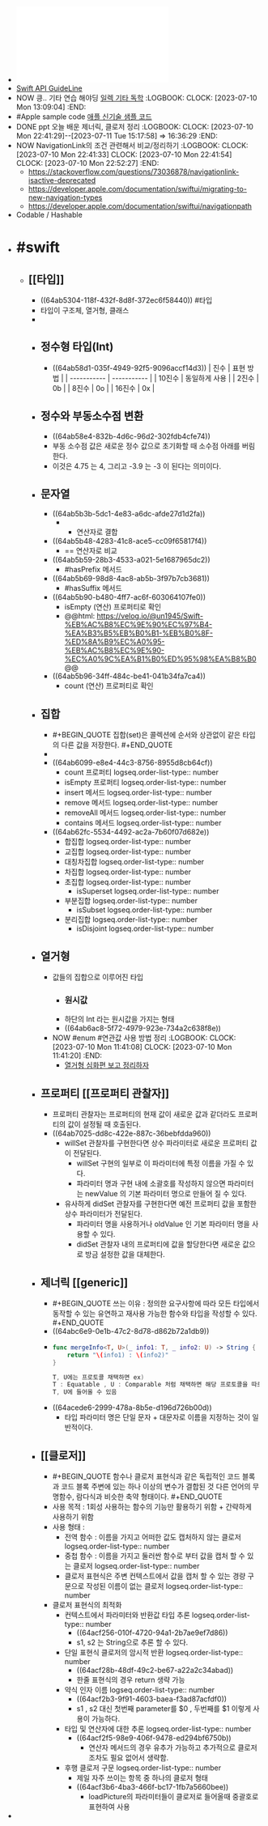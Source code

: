 - ![20230710_Swift.pdf](../assets/20230710_Swift_1688947962535_0.pdf)
- [Swift API GuideLine](https://www.swift.org/documentation/api-design-guidelines/#conventions)
- NOW 킁.. 기타 연습 해야딩 [일렉 기타 독학](https://www.youtube.com/watch?v=ZLgDLccbj1w)
  :LOGBOOK:
  CLOCK: [2023-07-10 Mon 13:09:04]
  :END:
- #Apple sample code [애플 신기술 샘플 코드](https://developer.apple.com/sample-code/wwdc/2020/)
- DONE ppt 오늘 배운 제너릭, 클로저 정리
  :LOGBOOK:
  CLOCK: [2023-07-10 Mon 22:41:29]--[2023-07-11 Tue 15:17:58] =>  16:36:29
  :END:
- NOW NavigationLink의 조건 관련해서 비교/정리하기
  :LOGBOOK:
  CLOCK: [2023-07-10 Mon 22:41:33]
  CLOCK: [2023-07-10 Mon 22:41:54]
  CLOCK: [2023-07-10 Mon 22:52:27]
  :END:
	- https://stackoverflow.com/questions/73036878/navigationlink-isactive-deprecated
	- https://developer.apple.com/documentation/swiftui/migrating-to-new-navigation-types
	- https://developer.apple.com/documentation/swiftui/navigationpath
- Codable / Hashable
- # #swift
	- ## [[타입]]
		- ((64ab5304-118f-432f-8d8f-372ec6f58440)) #타입
		- 타입이 구조체, 열거형, 클래스
		-
		- ## 정수형 타입(Int)
			- ((64ab58d1-035f-4949-92f5-9096accf14d3))
			  | 진수      | 표현 방법  | 
			  | ----------- | ----------- |
			  | 10진수      | 동일하게 사용      |
			  | 2진수   | 0b        |
			  | 8진수   | 0o        |
			  | 16진수   | 0x        |
		- ## 정수와 부동소수점 변환
			- ((64ab58e4-832b-4d6c-96d2-302fdb4cfe74))
			- 부동 소수점 값은 새로운 정수 값으로 초기화할 때 소수점 아래를 버림한다.
			- 이것은 4.75 는 4, 그리고 -3.9 는 -3 이 된다는 의미이다.
		- ## 문자열
			- ((64ab5b3b-5dc1-4e83-a6dc-afde27d1d2fa))
				- + 연산자로 결합
			- ((64ab5b48-4283-41c8-ace5-cc09f65817f4))
				- == 연산자로 비교
			- ((64ab5b59-28b3-4533-a021-5e1687965dc2))
				- #hasPrefix 메서드
			- ((64ab5b69-98d8-4ac8-ab5b-3f97b7cb3681))
				- #hasSuffix 메서드
			- ((64ab5b90-b480-4ff7-ac6f-603064107fe0))
				- isEmpty (연산) 프로퍼티로 확인
				- @@html: https://velog.io/@un1945/Swift-%EB%AC%B8%EC%9E%90%EC%97%B4-%EA%B3%B5%EB%B0%B1-%EB%B0%8F-%ED%8A%B9%EC%A0%95-%EB%AC%B8%EC%9E%90-%EC%A0%9C%EA%B1%B0%ED%95%98%EA%B8%B0 @@
			- ((64ab5b96-34ff-484c-be41-041b34fa7ca4))
				- count (연산) 프로퍼티로 확인
		- ## 집합
			- #+BEGIN_QUOTE
			  집합(set)은 콜렉션에 순서와 상관없이 같은 타입의 다른 값을 저장한다.
			  #+END_QUOTE
			-
			- ((64ab6099-e8e4-44c3-8756-8955d8cb64cf))
				- count 프로퍼티 
				  logseq.order-list-type:: number
				- isEmpty 프로퍼티
				  logseq.order-list-type:: number
				- insert 메서드
				  logseq.order-list-type:: number
				- remove 메서드
				  logseq.order-list-type:: number
				- removeAll 메서드
				  logseq.order-list-type:: number
				- contains 메서드
				  logseq.order-list-type:: number
			- ((64ab62fc-5534-4492-ac2a-7b60f07d682e))
				- 합집합
				  logseq.order-list-type:: number
				- 교집합
				  logseq.order-list-type:: number
				- 대칭차집합
				  logseq.order-list-type:: number
				- 차집합
				  logseq.order-list-type:: number
				- 초집합
				  logseq.order-list-type:: number
					- isSuperset
					  logseq.order-list-type:: number
				- 부분집합
				  logseq.order-list-type:: number
					- isSubset
					  logseq.order-list-type:: number
				- 분리집합
				  logseq.order-list-type:: number
					- isDisjoint
					  logseq.order-list-type:: number
		- ## 열거형
			- 값들의 집합으로 이루어진 타입
				- ### 원시값
				- 하단의 Int 라는 원시값을 가지는 형태
				- ((64ab6ac8-5f72-4979-923e-734a2c638f8e))
			- NOW #enum #연관값 사용 방법 정리
			  :LOGBOOK:
			  CLOCK: [2023-07-10 Mon 11:41:08]
			  CLOCK: [2023-07-10 Mon 11:41:20]
			  :END:
				- [열거형 심화편 보고 정리하자](https://babbab2.tistory.com/117)
		- ## 프로퍼티 [[프로퍼티 관찰자]]
			- 프로퍼티 관찰자는 프로퍼티의 현재 값이 새로운 값과 같더라도 프로퍼티의 값이 설정될 때 호출된다.
			- ((64ab7025-dd8c-422e-887c-36bebfdda960))
				- willSet 관찰자를 구현한다면 상수 파라미터로 새로운 프로퍼티 값이 전달된다.
					- willSet 구현의 일부로 이 파라미터에 특정 이름을 가질 수 있다.
					- 파라미터 명과 구현 내에 소괄호를 작성하지 않으면 파라미터는 newValue 의 기본 파라미터 명으로 만들어 질 수 있다.
				- 유사하게 didSet 관찰자를 구현한다면 예전 프로퍼티 값을 포함한 상수 파라미터가 전달된다.
					- 파라미터 명을 사용하거나 oldValue 인 기본 파라미터 명을 사용할 수 있다.
					- didSet 관찰자 내의 프로퍼티에 값을 할당한다면 새로운 값으로 방금 설정한 값을 대체한다.
		- ## 제너릭 [[generic]]
			- #+BEGIN_QUOTE
			  쓰는 이유 : 
			  정의한 요구사항에 따라 모든 타입에서 동작할 수 있는 유연하고 재사용 가능한 함수와 타입을 작성할 수 있다.
			  #+END_QUOTE
			- ((64abc6e9-0e1b-47c2-8d78-d862b72a1db9))
			- ```swift
			  func mergeInfo<T, U>(_ info1: T, _ info2: U) -> String {
			      return "\(info1) : \(info2)"
			  }
			  
			  T, U에는 프로토콜 채택하면 ex)
			  T : Equatable , U : Comparable 처럼 채택하면 해당 프로토콜을 따르는 타입만
			  T, U에 들어올 수 있음
			  
			  ```
			- ((64acede6-2999-478a-8b5e-d196d726b00d))
				- 타입 파라미터 명은 단일 문자 + 대문자로 이름을 지정하는 것이 일반적이다.
		- ## [[클로저]]
			- #+BEGIN_QUOTE
			  함수나 클로저 표현식과 같은 독립적인 코드 블록과 코드 블록 주변에 있는 하나 이상의 변수가 결합된 것
			  다른 언어의 무명함수, 람다식과 비슷한 축약 형태이다.
			  #+END_QUOTE
			- 사용 목적 : 1회성 사용하는 함수의 기능만 활용하기 위함 + 간략하게 사용하기 위함
			- 사용 형태 :
				- 전역 함수 : 이름을 가지고 어떠한 값도 캡처하지 않는 클로저
				  logseq.order-list-type:: number
				- 중첩 함수 : 이름을 가지고 둘러싼 함수로 부터 값을 캡처 할 수 있는 클로저
				  logseq.order-list-type:: number
				- 클로저 표현식은 주변 컨텍스트에서 값을 캡처 할 수 있는 경량 구문으로 작성된 이름이 없는 클로저
				  logseq.order-list-type:: number
			- 클로저 표현식의 최적화
				- 컨텍스트에서 파라미터와 반환값 타입 추론
				  logseq.order-list-type:: number
					- ((64acf256-010f-4720-94a1-2b7ae9ef7d86))
					- s1, s2 는 String으로 추론 할 수 있다.
				- 단일 표현식 클로저의 암시적 반환
				  logseq.order-list-type:: number
					- ((64acf28b-48df-49c2-be67-a22a2c34abad))
					- 한줄 표현식의 경우 return 생략 가능
				- 약식 인자 이름
				  logseq.order-list-type:: number
					- ((64acf2b3-9f91-4603-baea-f3ad87acfdf0))
					- s1 , s2 대신 첫번째 parameter를 $0 , 두번째를 $1 이렇게 사용이 가능하다.
				- 타입 및 연산자에 대한 추론
				  logseq.order-list-type:: number
					- ((64acf2f5-98e9-406f-9478-ed294bf6750b))
						- 연산자 메서드의 경우 유추가 가능하고 추가적으로 클로저 조차도 필요 없어서 생략함.
				- 후행 클로저 구문
				  logseq.order-list-type:: number
					- 제일 자주 쓰이는 항목 중 하나의 클로저 형태
					- ((64acf3b6-4ba3-466f-bc17-1fb7a5660bee))
						- loadPicture의 파라미터들이 클로저로 들어올때 중괄호로 표현하여 사용
-